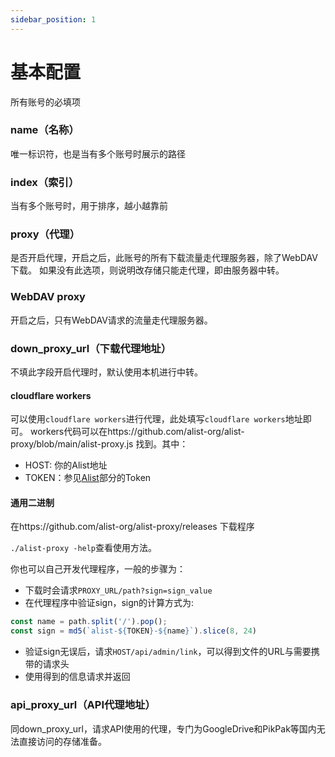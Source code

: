 ```yaml
---
sidebar_position: 1
---
```


# 基本配置
所有账号的必填项
### name（名称）
唯一标识符，也是当有多个账号时展示的路径
### index（索引）
当有多个账号时，用于排序，越小越靠前
### proxy（代理）
是否开启代理，开启之后，此账号的所有下载流量走代理服务器，除了WebDAV下载。
如果没有此选项，则说明改存储只能走代理，即由服务器中转。

### WebDAV proxy

开启之后，只有WebDAV请求的流量走代理服务器。

### down_proxy_url（下载代理地址）
不填此字段开启代理时，默认使用本机进行中转。

#### cloudflare workers
可以使用`cloudflare workers`进行代理，此处填写`cloudflare workers`地址即可。
workers代码可以在https://github.com/alist-org/alist-proxy/blob/main/alist-proxy.js 找到。其中：

- HOST: 你的Alist地址
- TOKEN：参见[Alist](./alist.md#token)部分的Token

#### 通用二进制
在https://github.com/alist-org/alist-proxy/releases 下载程序

`./alist-proxy -help`查看使用方法。

你也可以自己开发代理程序，一般的步骤为：
- 下载时会请求`PROXY_URL/path?sign=sign_value`
- 在代理程序中验证sign，sign的计算方式为:
```js
const name = path.split('/').pop();
const sign = md5(`alist-${TOKEN}-${name}`).slice(8, 24)
```
- 验证sign无误后，请求`HOST/api/admin/link`，可以得到文件的URL与需要携带的请求头
- 使用得到的信息请求并返回

### api_proxy_url（API代理地址）

同down_proxy_url，请求API使用的代理，专门为GoogleDrive和PikPak等国内无法直接访问的存储准备。